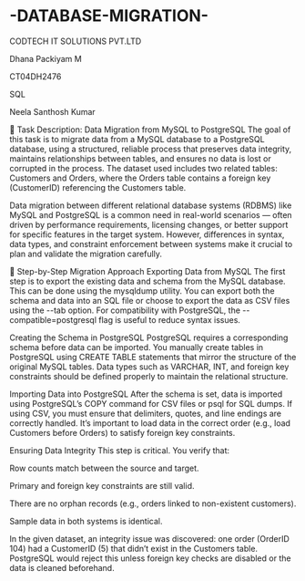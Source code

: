 # -DATABASE-MIGRATION-

CODTECH IT SOLUTIONS PVT.LTD

Dhana Packiyam M

CT04DH2476

SQL

 Neela Santhosh Kumar 

 📄 Task Description: Data Migration from MySQL to PostgreSQL
The goal of this task is to migrate data from a MySQL database to a PostgreSQL database, using a structured, reliable process that preserves data integrity, maintains relationships between tables, and ensures no data is lost or corrupted in the process. The dataset used includes two related tables: Customers and Orders, where the Orders table contains a foreign key (CustomerID) referencing the Customers table.

Data migration between different relational database systems (RDBMS) like MySQL and PostgreSQL is a common need in real-world scenarios — often driven by performance requirements, licensing changes, or better support for specific features in the target system. However, differences in syntax, data types, and constraint enforcement between systems make it crucial to plan and validate the migration carefully.

🔹 Step-by-Step Migration Approach
Exporting Data from MySQL
The first step is to export the existing data and schema from the MySQL database. This can be done using the mysqldump utility. You can export both the schema and data into an SQL file or choose to export the data as CSV files using the --tab option. For compatibility with PostgreSQL, the --compatible=postgresql flag is useful to reduce syntax issues.

Creating the Schema in PostgreSQL
PostgreSQL requires a corresponding schema before data can be imported. You manually create tables in PostgreSQL using CREATE TABLE statements that mirror the structure of the original MySQL tables. Data types such as VARCHAR, INT, and foreign key constraints should be defined properly to maintain the relational structure.

Importing Data into PostgreSQL
After the schema is set, data is imported using PostgreSQL’s COPY command for CSV files or psql for SQL dumps. If using CSV, you must ensure that delimiters, quotes, and line endings are correctly handled. It’s important to load data in the correct order (e.g., load Customers before Orders) to satisfy foreign key constraints.

Ensuring Data Integrity
This step is critical. You verify that:

Row counts match between the source and target.

Primary and foreign key constraints are still valid.

There are no orphan records (e.g., orders linked to non-existent customers).

Sample data in both systems is identical.

In the given dataset, an integrity issue was discovered: one order (OrderID 104) had a CustomerID (5) that didn’t exist in the Customers table. PostgreSQL would reject this unless foreign key checks are disabled or the data is cleaned beforehand.

<!-- Uploading "Screenshot 2025-08-08 094737.png"... -->
